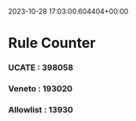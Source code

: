 2023-10-28 17:03:00.604404+00:00
# Rule Counter 
 ### UCATE : 398058

 ### Veneto : 193020

 ### Allowlist : 13930